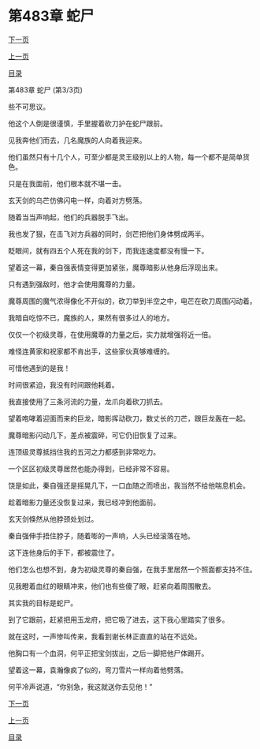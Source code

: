 <h1>第483章    蛇尸</h1>
            <div><p><a href="./1449_%E7%AC%AC484%E7%AB%A0_%E7%A5%9E%E7%A5%87.md">下一页</a></p><p><a href="./1447_%E7%AC%AC483%E7%AB%A0_%E8%9B%87%E5%B0%B8.md">上一页</a></p><p><a href="../">目录</a></p></div>
            <div><p>第483章    蛇尸 (第3/3页)</p><p>些不可思议。</p><p>他这个人倒是很谨慎，手里握着砍刀护在蛇尸跟前。</p><p>见我奔他们而去，几名魔族的人向着我迎来。</p><p>他们虽然只有十几个人，可至少都是灵王级别以上的人物，每一个都不是简单货色。</p><p>只是在我面前，他们根本就不堪一击。</p><p>玄天剑的乌芒仿佛闪电一样，向着对方劈落。</p><p>随着当当声响起，他们的兵器脱手飞出。</p><p>我也发了狠，在击飞对方兵器的同时，剑芒把他们身体劈成两半。</p><p>眨眼间，就有四五个人死在我的剑下，而我连速度都没有慢一下。</p><p>望着这一幕，秦自强表情变得更加紧张，魔尊暗影从他身后浮现出来。</p><p>只有遇到强敌时，他才会使用魔尊的力量。</p><p>魔尊周围的魔气浓得像化不开似的，砍刀举到半空之中，电芒在砍刀周围闪动着。</p><p>我暗自吃惊不已，魔族的人，果然有很多过人的地方。</p><p>仅仅一个初级灵尊，在使用魔尊的力量之后，实力就增强将近一倍。</p><p>难怪连黄家和祝家都不肯出手，这些家伙真够难缠的。</p><p>可惜他遇到的是我！</p><p>时间很紧迫，我没有时间跟他耗着。</p><p>我直接使用了三条河流的力量，龙爪向着砍刀抓去。</p><p>望着咆哮着迎面而来的巨龙，暗影挥动砍刀，数丈长的刀芒，跟巨龙轰在一起。</p><p>魔尊暗影闪动几下，差点被震碎，可它仍旧恢复了过来。</p><p>连顶级灵尊抵挡住我的五河之力都感到非常吃力。</p><p>一个区区初级灵尊居然也能办得到，已经非常不容易。</p><p>饶是如此，秦自强还是摇晃几下，一口血随之而喷出，我当然不给他喘息机会。</p><p>趁着暗影力量还没恢复过来，我已经冲到他面前。</p><p>玄天剑倏然从他脖颈处划过。</p><p>秦自强伸手捂住脖子，随着嘭的一声响，人头已经滚落在地。</p><p>这下连他身后的手下，都被震住了。</p><p>他们怎么也想不到，身为初级灵尊的秦自强，在我手里居然一个照面都支持不住。</p><p>见我瞪着血红的眼睛冲来，他们也有些傻了眼，赶紧向着周围散去。</p><p>其实我的目标是蛇尸。</p><p>到了它跟前，赶紧把用玉龙府，把它吸了进去，这下我心里踏实了很多。</p><p>就在这时，一声惨叫传来，我看到谢长林正直直的站在不远处。</p><p>他胸口有一个血洞，何平正把宝剑拔出，之后一脚把他尸体踢开。</p><p>望着这一幕，袁瀚像疯了似的，弯刀雪片一样向着他劈落。</p><p>何平冷声说道，“你别急，我这就送你去见他！”</p></div>
            <div><p><a href="./1449_%E7%AC%AC484%E7%AB%A0_%E7%A5%9E%E7%A5%87.md">下一页</a></p><p><a href="./1447_%E7%AC%AC483%E7%AB%A0_%E8%9B%87%E5%B0%B8.md">上一页</a></p><p><a href="../">目录</a></p></div>